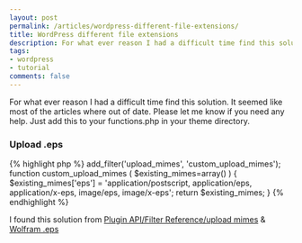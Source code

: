 ```yaml
---
layout: post
permalink: /articles/wordpress-different-file-extensions/
title: WordPress different file extensions
description: For what ever reason I had a difficult time find this solution. It seemed like most of the articles where out of date. Please let me know if you need any help. Just add this to your functions.php in your theme directory.
tags:
- wordpress
- tutorial
comments: false
---
```


<p>For what ever reason I had a difficult time find this solution. It seemed like most of the articles where out of date. Please let me know if you need any help. Just add this to your functions.php in your theme directory.</p>

<h3>Upload .eps</h3>

{% highlight php %}
add_filter(&#39;upload_mimes&#39;, &#39;custom_upload_mimes&#39;);
function custom_upload_mimes ( $existing_mimes=array() ) {
$existing_mimes[&#39;eps&#39;] = &#39;application/postscript, application/eps, application/x-eps, image/eps, image/x-eps&#39;;
return $existing_mimes;
}
{% endhighlight %}

<p>I found this solution from <a href="http://codex.wordpress.org/Plugin_API/Filter_Reference/upload_mimes">Plugin API/Filter Reference/upload mimes</a> &amp; <a href="http://reference.wolfram.com/mathematica/ref/format/EPS.html">Wolfram .eps</a></p>
